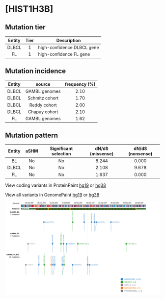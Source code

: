 # [HIST1H3B]

## Mutation tier

|Entity|Tier|Description               |
|:------:|:----:|--------------------------|
|DLBCL |1   |high-confidence DLBCL gene|
|FL    |1   |high-confidence FL gene   |
## Mutation incidence

|Entity|source        |frequency (%)|
|:------:|:--------------:|:-------------:|
|DLBCL |GAMBL genomes |2.10         |
|DLBCL |Schmitz cohort|1.70         |
|DLBCL |Reddy cohort  |2.00         |
|DLBCL |Chapuy cohort |2.10         |
|FL    |GAMBL genomes |1.62         |

## Mutation pattern

|Entity|aSHM|Significant selection|dN/dS (missense)|dN/dS (nonsense)|
|:------:|:----:|:---------------------:|:----------------:|:----------------:|
|BL    |No  |No                   |8.244           |0.000           |
|DLBCL |No  |No                   |2.108           |9.678           |
|FL    |No  |No                   |1.637           |0.000           |




View coding variants in ProteinPaint [hg19](https://www.bcgsc.ca/downloads/morinlab/GAMBL/test/genes/HIST1H3B_protein.html)  or [hg38](https://www.bcgsc.ca/downloads/morinlab/GAMBL/test/genes/HIST1H3B_protein_hg38.html)

View all variants in GenomePaint [hg19](https://www.bcgsc.ca/downloads/morinlab/GAMBL/test/genes/HIST1H3B.html)  or [hg38](https://www.bcgsc.ca/downloads/morinlab/GAMBL/test/genes/HIST1H3B_hg38.html)

![image](images/proteinpaint/HIST1H3B.svg)
